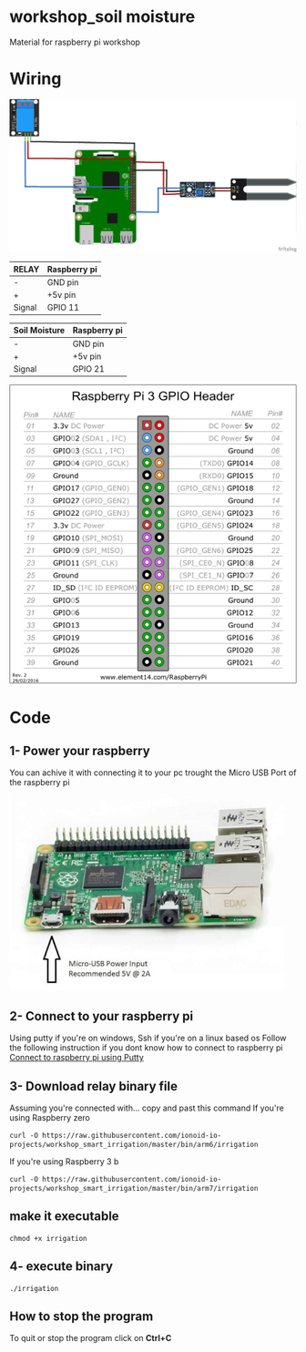 # workshop_soil moisture
Material for raspberry pi workshop

# Wiring

![Lighting an LED](doc/img/Irrigation.png)

|RELAY                | Raspberry pi                  |
|-------------------|---------------------------------|
|-                  | GND pin                         |
|+                  | +5v pin                         |
|Signal             | GPIO 11                         |

|Soil Moisture      | Raspberry pi                  |
|-------------------|---------------------------------|
|-                  | GND pin                         |
|+                  | +5v pin                         |
|Signal             | GPIO 21                         |

![wiring](doc/img/gpio.png)

# Code

## 1- Power your raspberry

You can achive it with connecting it to your pc trought the Micro USB Port of the raspberry pi

![power](doc/img/1-min.jpg)

## 2- Connect to your raspberry pi
Using putty if you're on windows, Ssh if you're on a linux based os
Follow the following instruction if you dont know how to connect to raspberry pi
[Connect to raspberry pi using Putty](https://github.com/ionoid-io-projects/workshop/blob/master/doc/od-iot-raspbian-rpi-zero-windows.md#5-first-boot)

## 3- Download relay binary file

Assuming you're connected with... copy and past this command
If you're using Raspberry zero
```
curl -O https://raw.githubusercontent.com/ionoid-io-projects/workshop_smart_irrigation/master/bin/arm6/irrigation
```

If you're using Raspberry 3 b
```
curl -O https://raw.githubusercontent.com/ionoid-io-projects/workshop_smart_irrigation/master/bin/arm7/irrigation
```
## make it executable
```
chmod +x irrigation
```

## 4- execute binary
```
./irrigation
```

## How to stop the program
To quit or stop the program click on **Ctrl+C**
